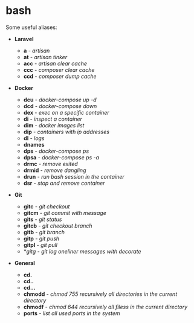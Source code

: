# bash
Some useful aliases:
- **Laravel**
  - **a** - _artisan_
  - **at** - _artisan tinker_
  - **acc** - _artisan clear cache_
  - **ccc** - _composer clear cache_
  - **ccd** - _composer dump cache_
  
- **Docker**
  - **dcu** - _docker-compose up -d_
  - **dcd** - _docker-compose down_
  - **dex** - _exec on a specific container_
  - **di** - _inspect a container_
  - **dim** - _docker images list_
  - **dip** - _containers with ip addresses_
  - **dl** - _logs_
  - **dnames**
  - **dps** - _docker-compose ps_
  - **dpsa** - _docker-compose ps -a_
  - **drmc** - _remove exited_
  - **drmid** - _remove dangling_
  - **drun** - _run bash session in the container_
  - **dsr** - _stop and remove container_

- **Git**
  - **gitc** - _git checkout_
  - **gitcm** - _git commit with message_
  - **gits** - _git status_
  - **gitcb** - _git checkout branch_
  - **gitb** - _git branch_
  - **gitp** - _git push_
  - **gitpl** - _git pull_
  - **gitg* - _git log oneliner messages with decorate_

- **General**
  - **cd.** 
  - **cd..** 
  - **cd...** 
  - **chmodd** - _chmod 755 recursively all directories in the current directory_
  - **chmodf** - _chmod 644 recursively all filess in the current directory_
  - **ports** - _list all used ports in the system_
